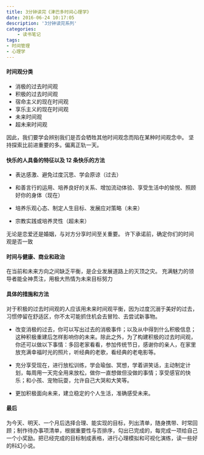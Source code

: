 ```yaml
---
title: 3分钟读完《津巴多时间心理学》
date: 2016-06-24 10:17:05
description: '3分钟读完系列'
categories:
    - 读书笔记
tags: 
- 时间管理
- 心理学
---
```


#### 时间观分类
- 消极的过去时间观
- 积极的过去时间观
- 宿命主义的现在时间观
- 享乐主义的现在时间观
- 未来时间观
- 超未来时间观

因此，我们要学会辨别我们是否会牺牲其他时间观念而陷在某种时间观念中。
坚持探索比前进重要的多。偏离正轨一天。

#### 快乐的人具备的特征以及 12 条快乐的方法
- 表达感激、避免过度沉思、学会原谅（过去）


- 和善言行的运用、培养良好的关系、增加流动体验、享受生活中的愉悦、照顾好你的身体（现在）
- 培养乐观心态、制定人生目标、发展应对策略（未来）
- 宗教实践或培养灵性（超未来）

无论是恋爱还是婚姻，与对方分享时间至关重要。
许下承诺前，确定你们的时间观是否一致

#### 时间与健康、商业和政治
在当前和未来方向之间缺乏平衡，是企业发展道路上的灭顶之灾。
充满魅力的领导者能全神贯注，用极大热情为未来目标努力

#### 具体的措施和方法

对于积极的过去时间观的人应该用未来时间观平衡，因为过度沉溺于美好的过去，习惯停留在舒适区，你不太可能抓住机会去冒险、去尝试新事物。
- 改变消极的过去，你可以写出过去的消极事件；以及从中得到什么积极信息；这种积极重建后怎样影响你的未来。除此之外，为了构建积极的过去时间观，你还可以做以下事情：多回老家看看，参加传统节日，感谢你的亲人，在家里放充满幸福时光的照片，听经典的老歌，看经典的老电影等。


- 充分享受现在，进行放松训练，学会瑜伽、冥想，学着讲笑话，主动制定计划，每周用一天完全用来放松，做你一直想做但没做的事情；享受感官的快乐；和小孩、宠物玩耍，允许自己大哭和大笑等。
- 更加积极面向未来，建立稳定的个人生活，准确感受未来。

#### 最后
为今天、明天、一个月后选择合理、能实现的目标，列出清单，随身携带、时常回顾；制作待办事项清单，根据重要性与否排序，勾出已完成的，每完成一项给自己一个小奖励。把已经完成的目标制成表格，进行心理模拟和可视化演练，读一些好的科幻小说。
